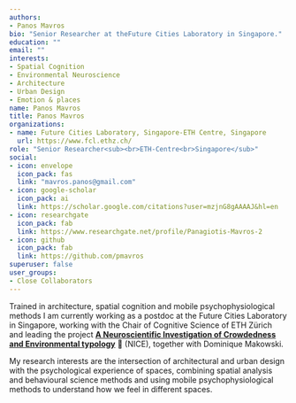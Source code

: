 ```yaml
---
authors:
- Panos Mavros
bio: "Senior Researcher at theFuture Cities Laboratory in Singapore."
education: ""
email: ""
interests:
- Spatial Cognition
- Environmental Neuroscience
- Architecture
- Urban Design
- Emotion & places
name: Panos Mavros
title: Panos Mavros
organizations:
- name: Future Cities Laboratory, Singapore-ETH Centre, Singapore
  url: https://www.fcl.ethz.ch/
role: "Senior Researcher<sub><br>ETH-Centre<br>Singapore</sub>"
social:
- icon: envelope
  icon_pack: fas
  link: "mavros.panos@gmail.com"
- icon: google-scholar
  icon_pack: ai
  link: https://scholar.google.com/citations?user=mzjnG8gAAAAJ&hl=en
- icon: researchgate
  icon_pack: fab
  link: https://www.researchgate.net/profile/Panagiotis-Mavros-2
- icon: github
  icon_pack: fab
  link: https://github.com/pmavros
superuser: false
user_groups:
- Close Collaborators
---
```


Trained in architecture, spatial cognition and mobile psychophysiological methods I am currently working as a postdoc at the Future Cities Laboratory in Singapore, working with the Chair of Cognitive Science of ETH Zürich and leading the project [**A Neuroscientific Investigation of Crowdedness and Environmental typology**](https://fcl.ethz.ch/research/research-projects/NICE.html) 🧙 (NICE), together with Dominique Makowski.

My research interests are the intersection of architectural and urban design with the psychological experience of spaces, combining spatial analysis and behavioural science methods and using mobile psychophysiological methods to understand how we feel in different spaces.

